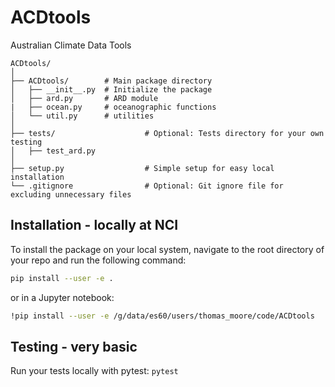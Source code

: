# ACDtools
Australian Climate Data Tools
```
ACDtools/
│
├── ACDtools/        # Main package directory
│   ├── __init__.py  # Initialize the package
│   ├── ard.py       # ARD module
|   ├── ocean.py     # oceanographic functions
│   └── util.py      # utilities
│
├── tests/                    # Optional: Tests directory for your own testing
│   ├── test_ard.py
│
├── setup.py                  # Simple setup for easy local installation
└── .gitignore                # Optional: Git ignore file for excluding unnecessary files
```
## Installation - locally at NCI
To install the package on your local system, navigate to the root directory of your repo and run the following command:
```bash
pip install --user -e .
```
or in a Jupyter notebook:
```bash
!pip install --user -e /g/data/es60/users/thomas_moore/code/ACDtools
```

## Testing - very basic
Run your tests locally with pytest:
`pytest`
